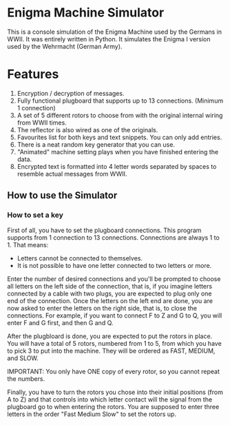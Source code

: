 # Enigma Machine Simulator
This is a console simulation of the Enigma Machine used by the Germans in WWII.
It was entirely written in Python.
It simulates the Enigma I version used by the Wehrmacht (German Army).

# Features
1. Encryption / decryption of messages.
2. Fully functional plugboard that supports up to 13 connections. (Minimum 1 connection)
3. A set of 5 different rotors to choose from with the original internal wiring from WWII times.
4. The reflector is also wired as one of the originals.
5. Favourites list for both keys and text snippets. You can only add entries.
6. There is a neat random key generator that you can use.
7. "Animated" machine setting plays when you have finished entering the data.
8. Encrypted text is formatted into 4 letter words separated by spaces to resemble actual messages from WWII.

## How to use the Simulator
### How to set a key
First of all, you have to set the plugboard connections. This program supports from 1 connection to 13 connections. Connections are always 1 to 1. That means:
- Letters cannot be connected to themselves.
- It is not possible to have one letter connected to two letters or more.

Enter the number of desired connections and you'll be prompted to choose all letters on the left side of the connection, that is, if you imagine letters connected by a cable with two plugs, you are expected to plug only one end of the connection.
Once the letters on the left end are done, you are now asked to enter the letters on the right side, that is, to close the connections.
For example, if you want to connect F to Z and G to Q, you will enter F and G first, and then G and Q.

After the plugbloard is done, you are expected to put the rotors in place. You will have a total of 5 rotors, numbered from 1 to 5, from which you have to pick 3 to put into the machine. They will be ordered as FAST, MEDIUM, and SLOW.

IMPORTANT: You only have ONE copy of every rotor, so you cannot repeat the numbers.

Finally, you have to turn the rotors you chose into their initial positions (from A to Z) and that controls into which letter contact will the signal from the plugboard go to when entering the rotors. You are supposed to enter three letters in the order "Fast Medium Slow" to set the rotors up.
